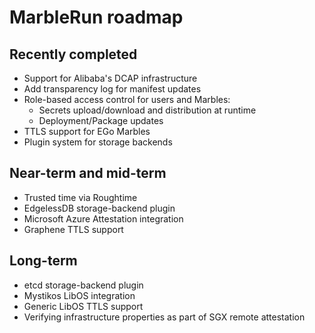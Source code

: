 # MarbleRun roadmap

## Recently completed

* Support for Alibaba's DCAP infrastructure
* Add transparency log for manifest updates
* Role-based access control for users and Marbles:
    * Secrets upload/download and distribution at runtime
    * Deployment/Package updates
* TTLS support for EGo Marbles
* Plugin system for storage backends

## Near-term and mid-term

* Trusted time via Roughtime
* EdgelessDB storage-backend plugin
* Microsoft Azure Attestation integration
* Graphene TTLS support

## Long-term

* etcd storage-backend plugin
* Mystikos LibOS integration
* Generic LibOS TTLS support
* Verifying infrastructure properties as part of SGX remote attestation
